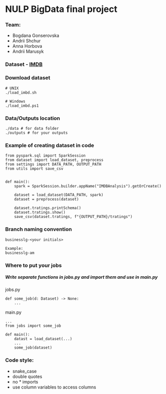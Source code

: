 # NULP BigData final project

### Team:
 - Bogdana Gonserovska
 - Andrii Shchur
 - Anna Horbova
 - Andrii Marusyk

### Dataset  - [IMDB](https://developer.imdb.com/non-commercial-datasets/)

### Download dataset
```
# UNIX
./load_imbd.sh

# Windows
./load_imbd.ps1
```

### Data/Outputs location
```
./data # for data folder
./outputs # for your outputs
```

### Example of creating dataset in code
```
from pyspark.sql import SparkSession
from dataset import load_dataset, preprocess
from settings import DATA_PATH, OUTPUT_PATH
from utils import save_csv


def main():
    spark = SparkSession.builder.appName("IMDBAnalysis").getOrCreate()

    dataset = load_dataset(DATA_PATH, spark)
    dataset = preprocess(dataset)

    dataset.tratings.printSchema()
    dataset.tratings.show()
    save_csv(dataset.tratings, f"{OUTPUT_PATH}/tratings")
```

### Branch naming convention
```
businesslg-<your initials>

Example:
businesslg-am
```

### Where to put your jobs
##### Write separate functions in jobs.py and import them and use in main.py
jobs.py
```
def some_job(d: Dataset) -> None:
    ...
```
main.py
```
...
from jobs import some_job

def main():
    datast = load_dataset(...)
    ...
    some_job(dataset)
```

### Code style:
 - snake_case
 - double quotes
 - no * imports
 - use column variables to access columns
